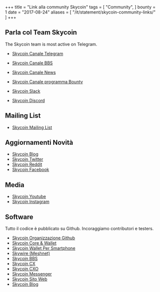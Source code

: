 +++
title = "Link alla community Skycoin"
tags = [
    "Community",
]
bounty = 1
date = "2017-08-24"
aliases = [
	"/it/statement/skycoin-community-links/"
]
+++

Parla col Team Skycoin
--------------------------

The Skycoin team is most active on Telegram.

* [Skycoin Canale Telegram](https://t.me/Skycoin)
* [Skycoin Canale BBS](https://t.me/skycoinbbs)
* [Skycoin Canale News](https://t.me/skycoinnews)
* [Skycoin Canale programma Bounty](https://t.me/skycoinbounty)

* [Skycoin Slack](https://skycoin.herokuapp.com)
* [Skycoin Discord](https://discord.gg/MTepVHE)

Mailing List
------------

* [Skycoin Mailing List](http://eepurl.com/c4DyAv)

Aggiornamenti Novità
------------

* [Skycoin Blog](https://blog.skycoin.net)
* [Skycoin Twitter](https://twitter.com/skycoinproject)
* [Skycoin Reddit](https://reddit.com/r/skycoinproject)
* [Skycoin Facebook](https://www.facebook.com/skycoinproject)

Media
-----

* [Skycoin Youtube](https://www.youtube.com/c/skycoin)
* [Skycoin Instagram](https://www.instagram.com/skycoinproject/)

Software
--------

Tutto il codice è pubblicato su Github.  Incoraggiamo contributori e testers.

* [Skycoin Organizzazione Github](https://github.com/skycoin)
* [Skycoin Core & Wallet](https://github.com/skycoin/skycoin)
* [Skycoin Wallet Per Smartphone](https://github.com/skycoin/skycoin-mobilewallet)
* [Skywire (Meshnet)](https://github.com/skycoin/skywire)
* [Skycoin BBS](https://github.com/skycoin/bbs)
* [Skycoin CX](https://github.com/skycoin/cx)
* [Skycoin CXO](https://github.com/skycoin/cxo)
* [Skycoin Messenger](https://github.com/skycoin/net)
* [Skycoin Sito Web](https://github.com/skycoin/skycoin.net)
* [Skycoin Blog](https://github.com/skycoin/blog)
